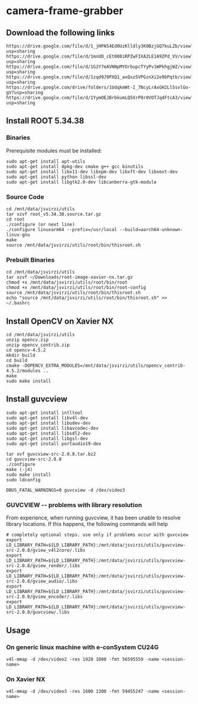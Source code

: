 # camera-frame-grabber

## Download the following links

    https://drive.google.com/file/d/1_jHPA54Ed0UzKlldly3K0BzjGQ7kuLZb/view?usp=sharing
    https://drive.google.com/file/d/1mnUD_cEt008iRPZwFIXA2LE1A9ZPd_VV/view?usp=sharing
    https://drive.google.com/file/d/1G2Y7eAVNNpMYOrbupcTYyPv1WPkhgjWZ/view?usp=sharing
    https://drive.google.com/file/d/1zqd9J9PXQ1_axQxz5VPGznXi2e9bPqtb/view?usp=sharing
    https://drive.google.com/drive/folders/1UdqkmWt-I_7NcyLrAxGH2Ll5svlGo-gV?usp=sharing
    https://drive.google.com/file/d/1YymOEJBrbkumLQ5XrP8r0VOTJq4FtcA3/view?usp=sharing

## Install ROOT 5.34.38

### Binaries
Prerequisite modules must be installed:

    sudo apt-get install apt-utils
    sudo apt-get install dpkg-dev cmake g++ gcc binutils 
    sudo apt-get install libx11-dev libxpm-dev libxft-dev libxext-dev 
    sudo apt-get install python libssl-dev 
    sudo apt-get install libgtk2.0-dev libcanberra-gtk-module

### Source Code

    cd /mnt/data/jsvirzi/utils
    tar xzvf root_v5.34.38.source.tar.gz
    cd root
    ./configure (or next line)
    ./configure linuxarm64 --prefix=/usr/local --build=aarch64-unknown-linux-gnu
    make
    source /mnt/data/jsvirzi/utils/root/bin/thisroot.sh

### Prebuilt Binaries

    cd /mnt/data/jsvirzi/utils
    tar xzvf ~/Downloads/root-image-xavier-nx.tar.gz
    chmod +x /mnt/data/jsvirzi/utils/root/bin/root
    chmod +x /mnt/data/jsvirzi/utils/root/bin/root-config
    source /mnt/data/jsvirzi/utils/root/bin/thisroot.sh
    echo "source /mnt/data/jsvirzi/utils/root/bin/thisroot.sh" >> ~/.bashrc 

## Install OpenCV on Xavier NX

    cd /mnt/data/jsvirzi/utils
    unzip opencv.zip
    unzip opencv_contrib.zip
    cd opencv-4.5.2
    mkdir build
    cd build
    cmake -DOPENCV_EXTRA_MODULES=/mnt/data/jsvirzi/utils/opencv_contrib-4.5.2/modules ..
    make
    sudo make install

## Install guvcview

    sudo apt-get install intltool
    sudo apt-get install libv4l-dev
    sudo apt-get install libudev-dev
    sudo apt-get install libavcodec-dev
    sudo apt-get install libsdl2-dev
    sudo apt-get install libgsl-dev
    sudo apt-get install portaudio19-dev

    tar xvf guvcview-src-2.0.8.tar.bz2
    cd guvcview-src-2.0.8
    ./configure
    make (-j4)
    sudo make install
    sudo ldconfig

    DBUS_FATAL_WARNINGS=0 guvcview -d /dev/video3


### GUVCVIEW -- problems with library resolution 
From experience, when running guvcview, it has been unable to resolve library locations.
If this happens, the following commands will help

    # completely optional steps. use only if problems occur with guvcview
    export LD_LIBRARY_PATH=${LD_LIBRARY_PATH}:/mnt/data/jsvirzi/utils/guvcview-src-2.0.8/gview_v4l2core/.libs
    export LD_LIBRARY_PATH=${LD_LIBRARY_PATH}:/mnt/data/jsvirzi/utils/guvcview-src-2.0.8/gview_render/.libs
    export LD_LIBRARY_PATH=${LD_LIBRARY_PATH}:/mnt/data/jsvirzi/utils/guvcview-src-2.0.8/gview_audio/.libs
    export LD_LIBRARY_PATH=${LD_LIBRARY_PATH}:/mnt/data/jsvirzi/utils/guvcview-src-2.0.8/gview_encoder/.libs
    export LD_LIBRARY_PATH=${LD_LIBRARY_PATH}:/mnt/data/jsvirzi/utils/guvcview-src-2.0.8/guvcview/.libs

## Usage

### On generic linux machine with e-conSystem CU24G
    v4l-mmap -d /dev/video2 -res 1920 1080 -fmt 56595559 -name <session-name>

### On Xavier NX
    v4l-mmap -d /dev/video3 -res 1600 1300 -fmt 59455247 -name <session-name>
